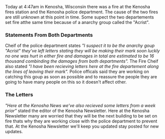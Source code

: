 <!DOCTYPE html>
<html lang="en-us">
    <head>
        <title> The Fire In Least Expected Places </title>
        <meta charset="UTF-8">
        <meta name ="viewport" content="width = device-width,initial-scale=1.0">
        <meta name ="author" content="Kira Zamora">
        <meta name ="keywords" content="fire, fire station, firefighters , burning, burned, kenoosh fire, fire kenosha, police, police department, police fire">
        <meta name ="desciption" content="Keeping Up With the Kenosha Newsletter">
    </head>
</html>
<body> Today at 4:47am in Kenosha, Wisconsin there was a fire at the Kenosha fires station and the Kenosha police department. The cause of the two fires are still unknown at this point in time. Some supect the two departements set fire atthe same time because of a anarchy group called the "Acrist".</body>

<h3>Statements From Both Departments</h3>
<p>Cheif of the police department states <cite>"I suspect it to be the anarchy goup "Acrist" they've left letters stating they will be making their mark soon luckly no one was hurt in either fire and damages in total are estimated to be 16 thousand combinding the damages from both departments".</cite> The Fire Cheif also stated <cite>"I have been recieving letters here at the fire departement along the lines of leaving their mark".</cite> Police officals said they are working on catching this goup as soon as possible and to reassure the people they are going to have many people on this so it doesn't affect other.</p>

<h3>The Letters</h3>
<p><cite>"Here at the Kenosha News we've also recieved some letters from a week prior"</cite> stated the editor of the Kenosha Newsletter. Here at the Kenosha Newsletter many are worried that they will be the next building to be set on fire thats why they are working close with the police department to prevent that. At the Kenosha Newsletter we'll keep you updated stay posted for new updates.</p>
